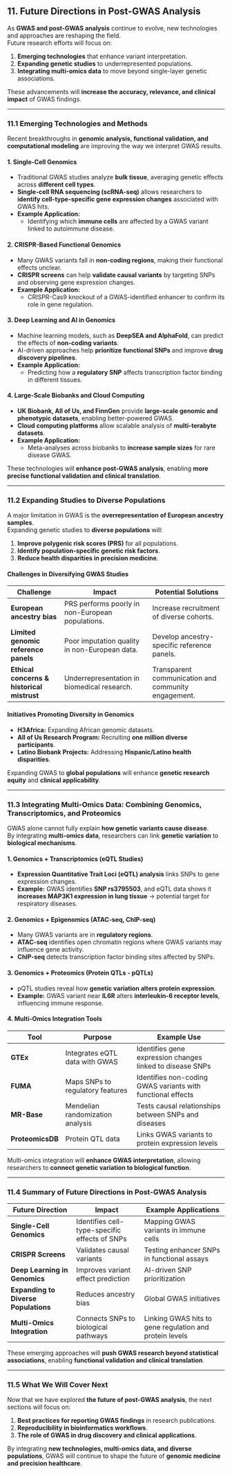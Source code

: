 ## 11. Future Directions in Post-GWAS Analysis  

As **GWAS and post-GWAS analysis** continue to evolve, new technologies and approaches are reshaping the field.  
Future research efforts will focus on:  

1. **Emerging technologies** that enhance variant interpretation.  
2. **Expanding genetic studies** to underrepresented populations.  
3. **Integrating multi-omics data** to move beyond single-layer genetic associations.  

These advancements will **increase the accuracy, relevance, and clinical impact** of GWAS findings.  

---

### **11.1 Emerging Technologies and Methods**  

Recent breakthroughs in **genomic analysis, functional validation, and computational modeling** are improving the way we interpret GWAS results.  

#### **1. Single-Cell Genomics**  
- Traditional GWAS studies analyze **bulk tissue**, averaging genetic effects across **different cell types**.  
- **Single-cell RNA sequencing (scRNA-seq)** allows researchers to **identify cell-type-specific gene expression changes** associated with GWAS hits.  
- **Example Application:**  
  - Identifying which **immune cells** are affected by a GWAS variant linked to autoimmune disease.  

#### **2. CRISPR-Based Functional Genomics**  
- Many GWAS variants fall in **non-coding regions**, making their functional effects unclear.  
- **CRISPR screens** can help **validate causal variants** by targeting SNPs and observing gene expression changes.  
- **Example Application:**  
  - CRISPR-Cas9 knockout of a GWAS-identified enhancer to confirm its role in gene regulation.  

#### **3. Deep Learning and AI in Genomics**  
- Machine learning models, such as **DeepSEA and AlphaFold**, can predict the effects of **non-coding variants**.  
- AI-driven approaches help **prioritize functional SNPs** and improve **drug discovery pipelines**.  
- **Example Application:**  
  - Predicting how a **regulatory SNP** affects transcription factor binding in different tissues.  

#### **4. Large-Scale Biobanks and Cloud Computing**  
- **UK Biobank, All of Us, and FinnGen** provide **large-scale genomic and phenotypic datasets**, enabling better-powered GWAS.  
- **Cloud computing platforms** allow scalable analysis of **multi-terabyte datasets**.  
- **Example Application:**  
  - Meta-analyses across biobanks to **increase sample sizes** for rare disease GWAS.  

These technologies will **enhance post-GWAS analysis**, enabling **more precise functional validation and clinical translation**.  

---

### **11.2 Expanding Studies to Diverse Populations**  

A major limitation in GWAS is the **overrepresentation of European ancestry samples**.  
Expanding genetic studies to **diverse populations** will:  

1. **Improve polygenic risk scores (PRS)** for all populations.  
2. **Identify population-specific genetic risk factors**.  
3. **Reduce health disparities in precision medicine**.  

#### **Challenges in Diversifying GWAS Studies**  
| **Challenge** | **Impact** | **Potential Solutions** |  
|-------------|-----------|------------------|  
| **European ancestry bias** | PRS performs poorly in non-European populations. | Increase recruitment of diverse cohorts. |  
| **Limited genomic reference panels** | Poor imputation quality in non-European data. | Develop ancestry-specific reference panels. |  
| **Ethical concerns & historical mistrust** | Underrepresentation in biomedical research. | Transparent communication and community engagement. |  

#### **Initiatives Promoting Diversity in Genomics**  
- **H3Africa:** Expanding African genomic datasets.  
- **All of Us Research Program:** Recruiting **one million diverse participants**.  
- **Latino Biobank Projects:** Addressing **Hispanic/Latino health disparities**.  

Expanding GWAS to **global populations** will enhance **genetic research equity** and **clinical applicability**.  

---

### **11.3 Integrating Multi-Omics Data: Combining Genomics, Transcriptomics, and Proteomics**  

GWAS alone cannot fully explain **how genetic variants cause disease**.  
By integrating **multi-omics data**, researchers can link **genetic variation** to **biological mechanisms**.  

#### **1. Genomics + Transcriptomics (eQTL Studies)**  
- **Expression Quantitative Trait Loci (eQTL) analysis** links SNPs to gene expression changes.  
- **Example:** GWAS identifies **SNP rs3795503**, and eQTL data shows it **increases MAP3K1 expression in lung tissue** → potential target for respiratory diseases.  

#### **2. Genomics + Epigenomics (ATAC-seq, ChIP-seq)**  
- Many GWAS variants are in **regulatory regions**.  
- **ATAC-seq** identifies open chromatin regions where GWAS variants may influence gene activity.  
- **ChIP-seq** detects transcription factor binding sites affected by SNPs.  

#### **3. Genomics + Proteomics (Protein QTLs - pQTLs)**  
- pQTL studies reveal how **genetic variation alters protein expression**.  
- **Example:** GWAS variant near **IL6R** alters **interleukin-6 receptor levels**, influencing immune response.  

#### **4. Multi-Omics Integration Tools**  
| **Tool** | **Purpose** | **Example Use** |  
|---------|------------|----------------|  
| **GTEx** | Integrates eQTL data with GWAS | Identifies gene expression changes linked to disease SNPs |  
| **FUMA** | Maps SNPs to regulatory features | Identifies non-coding GWAS variants with functional effects |  
| **MR-Base** | Mendelian randomization analysis | Tests causal relationships between SNPs and diseases |  
| **ProteomicsDB** | Protein QTL data | Links GWAS variants to protein expression levels |  

Multi-omics integration will **enhance GWAS interpretation**, allowing researchers to **connect genetic variation to biological function**.  

---

### **11.4 Summary of Future Directions in Post-GWAS Analysis**  

| **Future Direction** | **Impact** | **Example Applications** |  
|----------------|------------|------------------|  
| **Single-Cell Genomics** | Identifies cell-type-specific effects of SNPs | Mapping GWAS variants in immune cells |  
| **CRISPR Screens** | Validates causal variants | Testing enhancer SNPs in functional assays |  
| **Deep Learning in Genomics** | Improves variant effect prediction | AI-driven SNP prioritization |  
| **Expanding to Diverse Populations** | Reduces ancestry bias | Global GWAS initiatives |  
| **Multi-Omics Integration** | Connects SNPs to biological pathways | Linking GWAS hits to gene regulation and protein levels |  

These emerging approaches will **push GWAS research beyond statistical associations**, enabling **functional validation and clinical translation**.  

---

### **11.5 What We Will Cover Next**  

Now that we have explored **the future of post-GWAS analysis**, the next sections will focus on:  
1. **Best practices for reporting GWAS findings** in research publications.  
2. **Reproducibility in bioinformatics workflows**.  
3. **The role of GWAS in drug discovery and clinical applications**.  

By integrating **new technologies, multi-omics data, and diverse populations**, GWAS will continue to shape the future of **genomic medicine and precision healthcare**.
